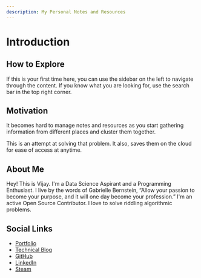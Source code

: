 ```yaml
---
description: My Personal Notes and Resources
---
```


# Introduction

## How to Explore

If this is your first time here, you can use the sidebar on the left to navigate through the content. If you know what you are looking for, use the search bar in the top right corner.

## Motivation

It becomes hard to manage notes and resources as you start gathering information from different places and cluster them together. 

This is an attempt at solving that problem. It also,  saves them on the cloud for ease of access at anytime. 

## About Me

Hey! This is Vijay. I'm a Data Science Aspirant and a Programming Enthusiast. I live by the words of Gabrielle Bernstein, “Allow your passion to become your purpose, and it will one day become your profession.” I'm an active Open Source Contributor. I love to solve riddling algorithmic problems. 

## Social Links

* [Portfolio](www.vijaybalaji.social)
* [Technical Blog](https://svijayb.github.io/Blog)
* [GitHub](https://github.com/SVijayB)
* [LinkedIn](https://www.linkedin.com/in/vijay-balaji-s-260010186/)
* [Steam](https://steamcommunity.com/id/strangelychaotic/)







